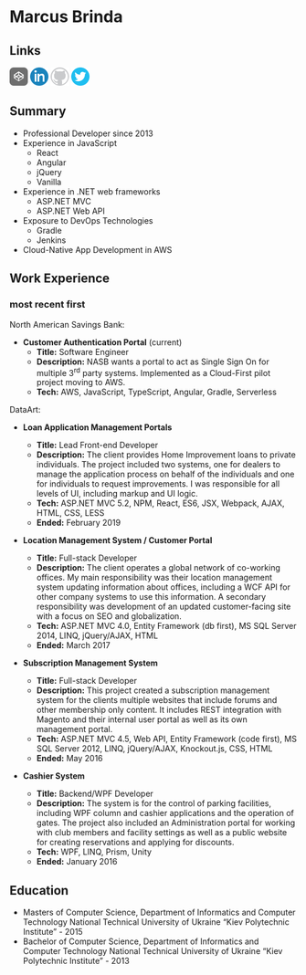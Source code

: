 # Marcus Brinda

## Links

[![CodePen](images/codepen.png)](https://codepen.io/maccabee/)
[![LinkedIn](images/Linkedin.png)](https://www.linkedin.com/in/marcus-brinda)
[![Github](images/github.png)](https://github.com/Maccabee)
[![twitter](images/twitter.png)](https://www.twitter.com/maccabeeodin)

## Summary

- Professional Developer since 2013
- Experience in JavaScript
    - React
    - Angular
    - jQuery
    - Vanilla
- Experience in .NET web frameworks
    - ASP.NET MVC
    - ASP.NET Web API
- Exposure to DevOps Technologies
    - Gradle
    - Jenkins
- Cloud-Native App Development in AWS

## Work Experience 
### most recent first

North American Savings Bank:

- **Customer Authentication Portal** (current)
    - **Title:** Software Engineer
    - **Description:** NASB wants a portal to act as Single Sign On for multiple 3<sup>rd</sup> party systems. Implemented as a Cloud-First pilot project moving to AWS. 
    - **Tech:** AWS, JavaScript, TypeScript, Angular, Gradle, Serverless

DataArt:

- **Loan Application Management Portals**
    - **Title:** Lead Front-end Developer
    - **Description:** The client provides Home Improvement loans to private individuals. The project included two systems, one for dealers to manage the application process on behalf of the individuals and one for individuals to request improvements. I was responsible for all levels of UI, including markup and UI logic.
    - **Tech:** ASP.NET MVC 5.2, NPM, React, ES6, JSX, Webpack, AJAX, HTML, CSS, LESS
    - **Ended:** February 2019

- **Location Management System / Customer Portal**
    - **Title:** Full-stack Developer
    - **Description:** The client operates a global network of co-working offices. My main responsibility was their location management system updating information about offices, including a WCF API for other company systems to use this information. A secondary responsibility was development of an updated customer-facing site with a focus on SEO and globalization.
    - **Tech:** ASP.NET MVC 4.0, Entity Framework (db first), MS SQL Server 2014, LINQ, jQuery/AJAX, HTML
    - **Ended:** March 2017

- **Subscription Management System**
    - **Title:** Full-stack Developer
    - **Description:** This project created a subscription management system for the clients multiple websites that include forums and other membership only content. It includes REST integration with Magento and their internal user portal as well as its own management portal.
    - **Tech:** ASP.NET MVC 4.5, Web API, Entity Framework (code first), MS SQL Server 2012, LINQ, jQuery/AJAX, Knockout.js, CSS, HTML
    - **Ended:** May 2016

- **Cashier System**
    - **Title:** Backend/WPF Developer
    - **Description:** The system is for the control of parking facilities, including WPF column and cashier applications and the operation of gates. The project also included an Administration portal for working with club members and facility settings as well as a public website for creating reservations and applying for discounts.
    - **Tech:** WPF, LINQ, Prism, Unity
    - **Ended:** January 2016
    
## Education 

- Masters of Computer Science, Department of Informatics and Computer Technology National Technical University of Ukraine “Kiev Polytechnic Institute” - 2015
- Bachelor of Computer Science, Department of Informatics and Computer Technology National Technical University of Ukraine “Kiev Polytechnic Institute” - 2013
